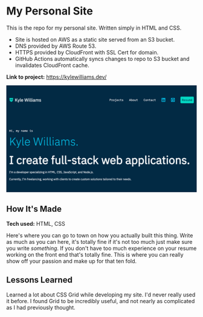 # My Personal Site

This is the repo for my personal site. Written simply in HTML and CSS.
- Site is hosted on AWS as a static site served from an S3 bucket.
- DNS provided by AWS Route 53.
- HTTPS provided by CloudFront with SSL Cert for domain.
- GitHub Actions automatically syncs changes to repo to S3 bucket and invalidates CloudFront cache.

**Link to project:** <https://kylewilliams.dev/>

![screenshot of kylewilliams.dev](/src/images/kylewilliamsdev.png)

## How It's Made

**Tech used:** HTML, CSS

Here's where you can go to town on how you actually built this thing. Write as much as you can here, it's totally fine if it's not too much just make sure you write *something*. If you don't have too much experience on your resume working on the front end that's totally fine. This is where you can really show off your passion and make up for that ten fold.

## Lessons Learned

Learned a lot about CSS Grid while developing my site. I'd never really used it before. I found Grid to be incredibly useful, and not nearly as complicated as I had previously thought.
